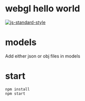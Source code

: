 # webgl hello world

[![js-standard-style](https://cdn.rawgit.com/feross/standard/master/badge.svg)](https://github.com/feross/standard)

# models

Add either json or obj files in models

# start

```
npm install
npm start
```
